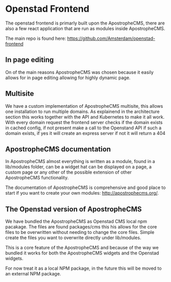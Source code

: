 # Openstad Frontend
The openstad frontend is primarly built upon the ApostropheCMS, there are also a few react application that are run as modules inside ApostropheCMS.

The main repo is found here: https://github.com/Amsterdam/openstad-frontend

## In page editing
On of the main reasons ApostropheCMS was chosen because it easily allows for in page editing allowing for highly dynamic page.


## Multisite
We have a custom implementation of ApostropheCMS multisite, this allows one installation to run multiple domains. As explainend in the architecture section this works together with the API and Kubernetes to make it all work. With every domain request the frontend server checks if the domain exists in cached config, if not present make a call to the Openstand API if such a domain exists, if yes it will create an express server if not it will return a 404

## ApostropheCMS documentation
In ApostropheCMS almost everything is written as a module, found in a lib/modules folder, can be a widget hat can be displayed on a page, a custom page or any other of the possible extension of other ApostropheCMS functionality.

The documentation of ApostropheCMS is comprehensive and good place to start if you want to create your own modules: http://apostrophecms.org/.


## The Openstad version of ApostropheCMS
We have bundled the ApostropheCMS as Openstad CMS local npm pacakage. The files are found packages/cms this his allows for the core files to be overwritten without needing to change the core files. Simple create the files you want to overwrite directly under lib/modules.

This is a core feature of the ApostropheCMS and because of the way we bundled it works for both the ApostropheCMS widgets and the Openstad widgets.

For now  treat it as a local NPM package, in the future this will be moved to an external NPM package.
